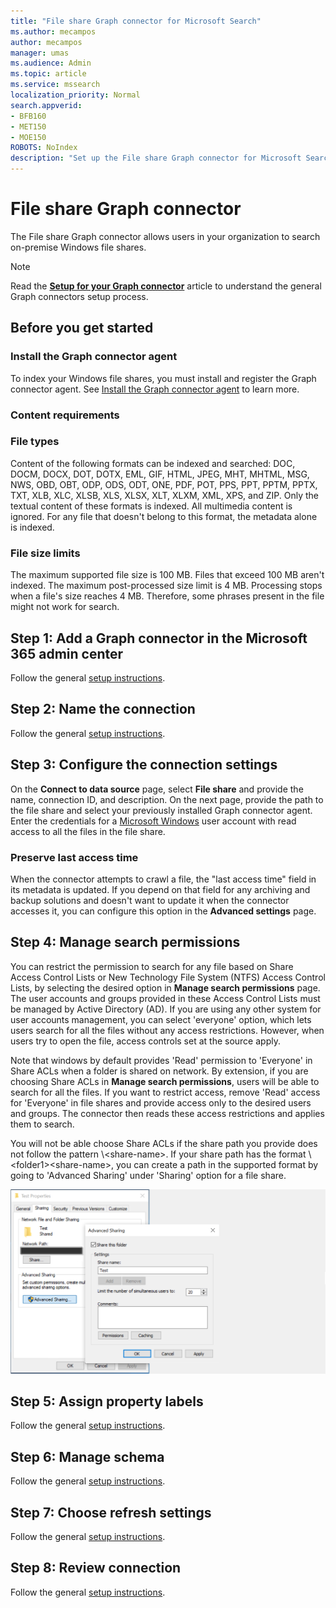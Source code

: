 ```yaml
---
title: "File share Graph connector for Microsoft Search"
ms.author: mecampos
author: mecampos
manager: umas
ms.audience: Admin
ms.topic: article
ms.service: mssearch
localization_priority: Normal
search.appverid:
- BFB160
- MET150
- MOE150
ROBOTS: NoIndex
description: "Set up the File share Graph connector for Microsoft Search"
---
```

<!---Previous ms.author: rusamai --->

# File share Graph connector

The File share Graph connector allows users in your organization to search on-premise Windows file shares.

> [!NOTE]
> Read the [**Setup for your Graph connector**](configure-connector.md) article to understand the general Graph connectors setup process.

## Before you get started

### Install the Graph connector agent

To index your Windows file shares, you must install and register the Graph connector agent. See [Install the Graph connector agent](on-prem-agent.md) to learn more.  

### Content requirements

### File types

Content of the following formats can be indexed and searched: DOC, DOCM, DOCX, DOT, DOTX, EML, GIF, HTML, JPEG, MHT, MHTML, MSG, NWS, OBD, OBT, ODP, ODS, ODT, ONE, PDF, POT, PPS, PPT, PPTM, PPTX, TXT, XLB, XLC, XLSB, XLS, XLSX, XLT, XLXM, XML, XPS, and ZIP. Only the textual content of these formats is indexed. All multimedia content is ignored. For any file that doesn't belong to this format, the metadata alone is indexed.

### File size limits

The maximum supported file size is 100 MB. Files that exceed 100 MB aren't indexed. The maximum post-processed size limit is 4 MB. Processing stops when a file's size reaches 4 MB. Therefore, some phrases present in the file might not work for search.

## Step 1: Add a Graph connector in the Microsoft 365 admin center

Follow the general [setup instructions](https://docs.microsoft.com/microsoftsearch/configure-connector).
<!---If the above phrase does not apply, delete it and insert specific details for your data source that are different from general setup instructions.-->

## Step 2: Name the connection

Follow the general [setup instructions](https://docs.microsoft.com/microsoftsearch/configure-connector).
<!---If the above phrase does not apply, delete it and insert specific details for your data source that are different from general setup instructions.-->

## Step 3: Configure the connection settings

On the **Connect to data source** page, select **File share** and provide the name, connection ID, and description. On the next page, provide the path to the file share and select your previously installed Graph connector agent. Enter the credentials for a [Microsoft Windows](https://microsoft.com/windows) user account with read access to all the files in the file share.

### Preserve last access time

When the connector attempts to crawl a file, the "last access time" field in its metadata is updated. If you depend on that field for any archiving and backup solutions and doesn't want to update it when the connector accesses it, you can configure this option in the **Advanced settings** page.

## Step 4: Manage search permissions

You can restrict the permission to search for any file based on Share Access Control Lists or New Technology File System (NTFS) Access Control Lists, by selecting the desired option in **Manage search permissions** page. The user accounts and groups provided in these Access Control Lists must be managed by Active Directory (AD). If you are using any other system for user accounts management, you can select 'everyone' option, which lets users search for all the files without any access restrictions. However, when users try to open the file, access controls set at the source apply.

Note that windows by default provides 'Read' permission to 'Everyone' in Share ACLs when a folder is shared on network. By extension, if you are choosing Share ACLs in **Manage search permissions**, users will be able to search for all the files. If you want to restrict access, remove 'Read' access for 'Everyone' in file shares and provide access only to the desired users and groups. The connector then reads these access restrictions and applies them to search.

You will not be able choose Share ACLs if the share path you provide does not follow the pattern \\<server-name>\<share-name>. If your share path has the format \\<server-name>\<folder1>\<share-name>, you can create a path in the supported format by going to 'Advanced Sharing' under 'Sharing' option for a file share.

![Advanced_sharing](media/file_advanced_sharing_2.png)

## Step 5: Assign property labels

Follow the general [setup instructions](https://docs.microsoft.com/microsoftsearch/configure-connector).
<!---If the above phrase does not apply, delete it and insert specific details for your data source that are different from general setup instructions.-->

## Step 6: Manage schema

Follow the general [setup instructions](https://docs.microsoft.com/microsoftsearch/configure-connector).
<!---If the above phrase does not apply, delete it and insert specific details for your data source that are different from general setup instructions.-->

## Step 7: Choose refresh settings

Follow the general [setup instructions](https://docs.microsoft.com/microsoftsearch/configure-connector).
<!---If the above phrase does not apply, delete it and insert specific details for your data source that are different from general setup instructions.-->

## Step 8: Review connection

Follow the general [setup instructions](https://docs.microsoft.com/microsoftsearch/configure-connector).
<!---If the above phrase does not apply, delete it and insert specific details for your data source that are different from general setup 
instructions.-->

<!---## Troubleshooting-->
<!---Insert troubleshooting recommendations for this data source-->

<!---## Limitations-->
<!---Insert limitations for this data source-->
